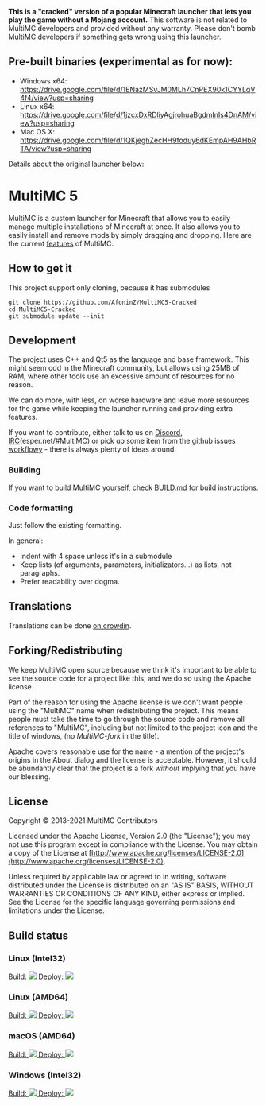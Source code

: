 **This is a "cracked" version of a popular Minecraft launcher that lets you play the game without a Mojang account.**
This software is not related to MultiMC developers and provided without any warranty. Please don't bomb MultiMC developers if something gets wrong using this launcher.

## Pre-built binaries (experimental as for now):
- Windows x64: https://drive.google.com/file/d/1ENazMSvJM0MLh7CnPEX90k1CYYLqV4f4/view?usp=sharing
- Linux x64: https://drive.google.com/file/d/1jzcxDxRDliyAgjrohuaBgdmInIs4DnAM/view?usp=sharing
- Mac OS X: https://drive.google.com/file/d/1QKjeghZecHH9foduy6dKEmpAH9AHbRTA/view?usp=sharing

Details about the original launcher below:









MultiMC 5
=========

MultiMC is a custom launcher for Minecraft that allows you to easily manage multiple installations of Minecraft at once. It also allows you to easily install and remove mods by simply dragging and dropping. Here are the current [features](https://github.com/MultiMC/MultiMC5/wiki#features) of MultiMC.

## How to get it
This project support only cloning, because it has submodules
```
git clone https://github.com/AfoninZ/MultiMC5-Cracked
cd MultiMC5-Cracked
git submodule update --init
```

## Development
The project uses C++ and Qt5 as the language and base framework. This might seem odd in the Minecraft community, but allows using 25MB of RAM, where other tools use an excessive amount of resources for no reason.

We can do more, with less, on worse hardware and leave more resources for the game while keeping the launcher running and providing extra features.

If you want to contribute, either talk to us on [Discord](https://discord.gg/multimc), [IRC](http://webchat.esper.net/?nick=&channels=MultiMC)(esper.net/#MultiMC) or pick up some item from the github issues [workflowy](https://github.com/MultiMC/MultiMC5/issues) - there is always plenty of ideas around.

### Building
If you want to build MultiMC yourself, check [BUILD.md](BUILD.md) for build instructions.

### Code formatting
Just follow the existing formatting.

In general:
* Indent with 4 space unless it's in a submodule
* Keep lists (of arguments, parameters, initializators...) as lists, not paragraphs.
* Prefer readability over dogma.


## Translations
Translations can be done [on crowdin](https://translate.multimc.org).

## Forking/Redistributing
We keep MultiMC open source because we think it's important to be able to see the source code for a project like this, and we do so using the Apache license.

Part of the reason for using the Apache license is we don't want people using the "MultiMC" name when redistributing the project. This means people must take the time to go through the source code and remove all references to "MultiMC", including but not limited to the project icon and the title of windows, (no *MultiMC-fork* in the title).

Apache covers reasonable use for the name - a mention of the project's origins in the About dialog and the license is acceptable. However, it should be abundantly clear that the project is a fork *without* implying that you have our blessing.


## License
Copyright &copy; 2013-2021 MultiMC Contributors

Licensed under the Apache License, Version 2.0 (the "License"); you may not use this program except in compliance with the License. You may obtain a copy of the License at [http://www.apache.org/licenses/LICENSE-2.0](http://www.apache.org/licenses/LICENSE-2.0).

Unless required by applicable law or agreed to in writing, software distributed under the License is distributed on an "AS IS" BASIS, WITHOUT WARRANTIES OR CONDITIONS OF ANY KIND, either express or implied. See the License for the specific language governing permissions and limitations under the License.

## Build status
### Linux (Intel32)
<a href="https://teamcity.multimc.org/viewType.html?buildTypeId=MultiMC_Launcher_Linux32_Build&guest=1">
Build: <img src="https://teamcity.multimc.org/app/rest/builds/buildType:(id:MultiMC_Launcher_Linux32_Build)/statusIcon"/>
</a>
<a href="https://teamcity.multimc.org/viewType.html?buildTypeId=MultiMC_Launcher_Linux32_Deploy&guest=1">
Deploy: <img src="https://teamcity.multimc.org/app/rest/builds/buildType:(id:MultiMC_Launcher_Linux32_Deploy)/statusIcon"/>
</a>

### Linux (AMD64)
<a href="https://teamcity.multimc.org/viewType.html?buildTypeId=MultiMC_Launcher_Linux64_Build&guest=1">
Build: <img src="https://teamcity.multimc.org/app/rest/builds/buildType:(id:MultiMC_Launcher_Linux64_Build)/statusIcon"/>
</a>
<a href="https://teamcity.multimc.org/viewType.html?buildTypeId=MultiMC_Launcher_Linux64_Deploy&guest=1">
Deploy: <img src="https://teamcity.multimc.org/app/rest/builds/buildType:(id:MultiMC_Launcher_Linux64_Deploy)/statusIcon"/>
</a>

### macOS (AMD64)
<a href="https://teamcity.multimc.org/viewType.html?buildTypeId=MultiMC_Launcher_MacOS_Build&guest=1">
Build: <img src="https://teamcity.multimc.org/app/rest/builds/buildType:(id:MultiMC_Launcher_MacOS_Build)/statusIcon"/>
</a>
<a href="https://teamcity.multimc.org/viewType.html?buildTypeId=MultiMC_Launcher_MacOS_Deploy&guest=1">
Deploy: <img src="https://teamcity.multimc.org/app/rest/builds/buildType:(id:MultiMC_Launcher_MacOS_Deploy)/statusIcon"/>
</a>

### Windows (Intel32)
<a href="https://teamcity.multimc.org/viewType.html?buildTypeId=MultiMC_Launcher_Windows_Build&guest=1">
Build: <img src="https://teamcity.multimc.org/app/rest/builds/buildType:(id:MultiMC_Launcher_Windows_Build)/statusIcon"/>
</a>
<a href="https://teamcity.multimc.org/viewType.html?buildTypeId=MultiMC_Launcher_Windows_Deploy&guest=1">
Deploy: <img src="https://teamcity.multimc.org/app/rest/builds/buildType:(id:MultiMC_Launcher_Windows_Deploy)/statusIcon"/>
</a>
